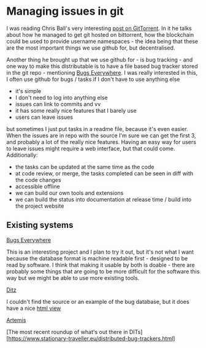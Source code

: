 Managing issues in git
======================

I was reading Chris Ball's very interesting
[post on GitTorrent](http://blog.printf.net/articles/2015/05/29/announcing-gittorrent-a-decentralized-github/).
In it he talks about how he managed to get git hosted on bittorrent, how the blockchain could be used to provide
username namespaces - the idea being that these are the most important things we use github for, but decentralised.

Another thing he brought up that we use github for - is bug tracking - and one way to make this distributable is to have
a file based bug tracker stored in the git repo - mentioning [Bugs Everywhere](http://bugseverywhere.org/). I was really
interested in this, I often use github for bugs / tasks if I don't have to use anything else

- it's simple
- I don't need to log into anything else
- issues can link to commits and vv
- it has some really nice features that I barely use
- users can leave issues

but sometimes I just put tasks in a readme file, because it's even easier. When the issues are in repo with the source
I'm sure we can get the first 3, and probably a lot of the really nice features. Having an easy way for users to leave
issues might require a web interface, but that could come. Additionally:

- the tasks can be updated at the same time as the code
- at code review, or merge, the tasks completed can be seen in diff with the code changes
- accessible offline
- we can build our own tools and extensions
- we can build the status into documentation at release time / build into the project website

Existing systems
----------------

[Bugs Everywhere](http://bugseverywhere.org/)

This is an interesting project and I plan to try it out, but it's not what I want because the database format is
machine readable first - designed to be read by software. I think that making it usable by both is doable - there are
probably some things that are going to be more difficult for the software this way but we might be able to use more
existing tools.

[Ditz](http://ditz.rubyforge.org/)

I couldn't find the source or an example of the bug database, but it does have a nice [html view](http://ditz.rubyforge.org/ditz/)

[Artemis](https://mercurial.selenic.com/wiki/ArtemisExtension)


[The most recent roundup of what's out there in DITs][https://www.stationary-traveller.eu/distributed-bug-trackers.html]
